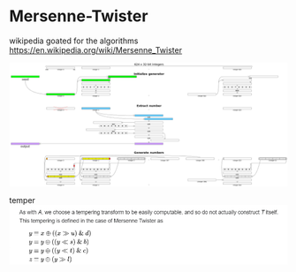 # Mersenne-Twister
wikipedia goated for the algorithms
https://en.wikipedia.org/wiki/Mersenne_Twister

![alt text](image-1.png)

temper
![alt text](image.png)
